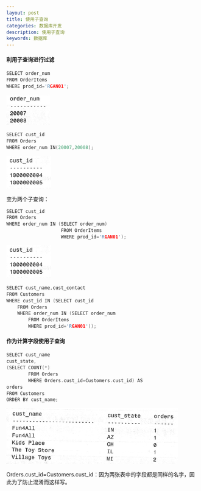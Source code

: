 ```yaml
---
layout: post
title: 使用子查询
categories: 数据库开发
description: 使用子查询
keywords: 数据库
---
```


#### 利用子查询进行过滤

```cpp
SELECT order_num
FROM OrderItems
WHERE prod_id='RGAN01';
```

![](/images/posts/DataBase/105.png)

```cpp
SELECT cust_id
FROM Orders
WHERE order_num IN(20007,20008);
```

![](/images/posts/DataBase/106.png)

变为两个子查询：

```cpp
SELECT cust_id
FROM Orders
WHERE order_num IN (SELECT order_num)
					FROM OrderItems
					WHERE prod_id='RGAN01');
```

![](/images/posts/DataBase/106.png)

```cpp
SELECT cust_name,cust_contact
FROM Customers
WHERE cust_id IN (SELECT cust_id
	FROM Orders
	WHERE order_num	IN (SELECT order_num
		FROM OrderItems
		WHERE prod_id='RGAN01'));
```

#### 作为计算字段使用子查询

```cpp
SELECT cust_name
cust_state,
(SELECT COUNT(*)
		FROM Orders
		WHERE Orders.cust_id=Customers.cust_id) AS
orders
FROM Customers
ORDER BY cust_name;
```

![](/images/posts/DataBase/107.png)

Orders.cust_id=Customers.cust_id：因为两张表中的字段都是同样的名字，因此为了防止混淆而这样写。